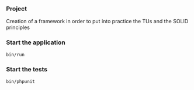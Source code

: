 ### Project
Creation of a framework in order to put into practice the TUs and the SOLID principles

### Start the application

```bash
bin/run
```


### Start the tests

```bash
bin/phpunit
```




